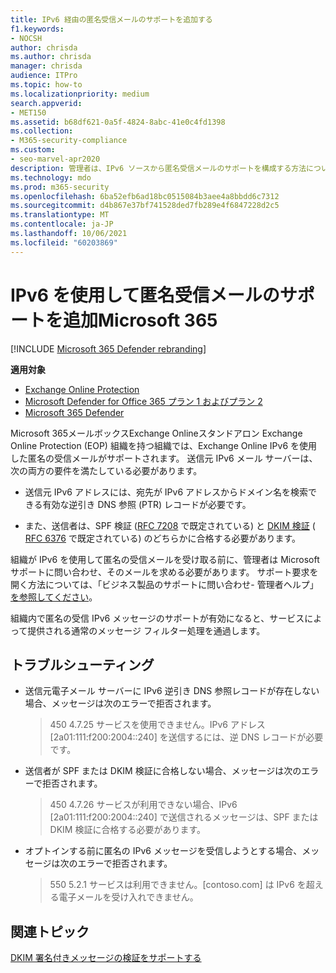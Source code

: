 ```yaml
---
title: IPv6 経由の匿名受信メールのサポートを追加する
f1.keywords:
- NOCSH
author: chrisda
ms.author: chrisda
manager: chrisda
audience: ITPro
ms.topic: how-to
ms.localizationpriority: medium
search.appverid:
- MET150
ms.assetid: b68df621-0a5f-4824-8abc-41e0c4fd1398
ms.collection:
- M365-security-compliance
ms.custom:
- seo-marvel-apr2020
description: 管理者は、IPv6 ソースから匿名受信メールのサポートを構成する方法について、Exchange OnlineおよびExchange Online Protection。
ms.technology: mdo
ms.prod: m365-security
ms.openlocfilehash: 6ba52efb6ad18bc0515084b3aee4a8bbdd6c7312
ms.sourcegitcommit: d4b867e37bf741528ded7fb289e4f6847228d2c5
ms.translationtype: MT
ms.contentlocale: ja-JP
ms.lasthandoff: 10/06/2021
ms.locfileid: "60203869"
---
```

# <a name="add-support-for-anonymous-inbound-email-over-ipv6-in-microsoft-365"></a>IPv6 を使用して匿名受信メールのサポートを追加Microsoft 365

[!INCLUDE [Microsoft 365 Defender rebranding](../includes/microsoft-defender-for-office.md)]

**適用対象**
- [Exchange Online Protection](exchange-online-protection-overview.md)
- [Microsoft Defender for Office 365 プラン 1 およびプラン 2](defender-for-office-365.md)
- [Microsoft 365 Defender](../defender/microsoft-365-defender.md)

Microsoft 365メールボックスExchange Onlineスタンドアロン Exchange Online Protection (EOP) 組織を持つ組織では、Exchange Online IPv6 を使用した匿名の受信メールがサポートされます。 送信元 IPv6 メール サーバーは、次の両方の要件を満たしている必要があります。

- 送信元 IPv6 アドレスには、宛先が IPv6 アドレスからドメイン名を検索できる有効な逆引き DNS 参照 (PTR) レコードが必要です。

- また、送信者は、SPF 検証 ([RFC 7208](https://tools.ietf.org/html/rfc7208) で既定されている) と [DKIM 検証](http://dkim.org/) ( [RFC 6376](https://www.rfc-editor.org/rfc/rfc6376.txt) で既定されている) のどちらかに合格する必要があります。

組織が IPv6 を使用して匿名の受信メールを受け取る前に、管理者は Microsoft サポートに問い合わせ、そのメールを求める必要があります。 サポート要求を開く方法については、「ビジネス製品のサポートに問い合わせ- 管理者ヘルプ」 [を参照してください](../../business-video/get-help-support.md)。

組織内で匿名の受信 IPv6 メッセージのサポートが有効になると、サービスによって提供される通常のメッセージ フィルター処理を通過します。

## <a name="troubleshooting"></a>トラブルシューティング

- 送信元電子メール サーバーに IPv6 逆引き DNS 参照レコードが存在しない場合、メッセージは次のエラーで拒否されます。

  > 450 4.7.25 サービスを使用できません。IPv6 アドレス [2a01:111:f200:2004::240] を送信するには、逆 DNS レコードが必要です。

- 送信者が SPF または DKIM 検証に合格しない場合、メッセージは次のエラーで拒否されます。

  > 450 4.7.26 サービスが利用できない場合、IPv6 [2a01:111:f200:2004::240] で送信されるメッセージは、SPF または DKIM 検証に合格する必要があります。

- オプトインする前に匿名の IPv6 メッセージを受信しようとする場合、メッセージは次のエラーで拒否されます。

  > 550 5.2.1 サービスは利用できません。[contoso.com] は IPv6 を超える電子メールを受け入れできません。

## <a name="related-topics"></a>関連トピック

[DKIM 署名付きメッセージの検証をサポートする](support-for-validation-of-dkim-signed-messages.md)
